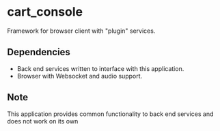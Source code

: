 cart_console
============
Framework for browser client with "plugin" services.

Dependencies
------------

* Back end services written to interface with this application.
* Browser with Websocket and audio support.

Note
----
This application provides common functionality to back end services and does not work on its own

